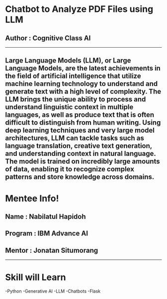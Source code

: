 # Chatbot to Analyze PDF Files using LLM
## Author : Cognitive Class AI
--------------------------------
Large Language Models (LLM), or Large Language Models, are the latest achievements in the field of artificial intelligence that utilize machine learning technology to understand and generate text with a high level of complexity. The LLM brings the unique ability to process and understand linguistic context in multiple languages, as well as produce text that is often difficult to distinguish from human writing.
Using deep learning techniques and very large model architectures, LLM can tackle tasks such as language translation, creative text generation, and understanding context in natural language. The model is trained on incredibly large amounts of data, enabling it to recognize complex patterns and store knowledge across domains.
-------------------------------
# Mentee Info!
## Name : Nabilatul Hapidoh
## Program : IBM Advance AI
## Mentor : Jonatan Situmorang
-------------------------------
# Skill will Learn
-Python
-Generative AI
-LLM
-Chatbots
-Flask
